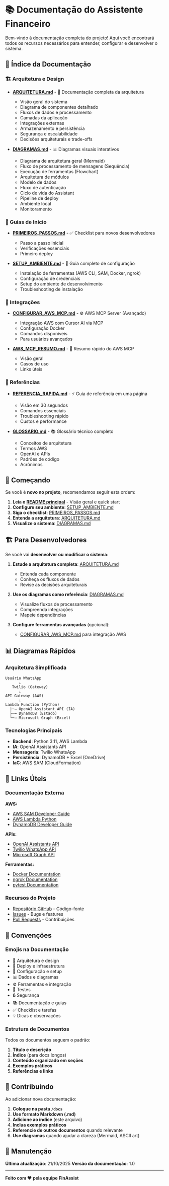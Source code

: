 # 📚 Documentação do Assistente Financeiro

Bem-vindo à documentação completa do projeto! Aqui você encontrará todos os recursos necessários para entender, configurar e desenvolver o sistema.

## 📖 Índice da Documentação

### 🏗️ Arquitetura e Design

- **[ARQUITETURA.md](ARQUITETURA.md)** - 📐 Documentação completa da arquitetura
  - Visão geral do sistema
  - Diagrama de componentes detalhado
  - Fluxos de dados e processamento
  - Camadas da aplicação
  - Integrações externas
  - Armazenamento e persistência
  - Segurança e escalabilidade
  - Decisões arquiteturais e trade-offs

- **[DIAGRAMAS.md](DIAGRAMAS.md)** - 📊 Diagramas visuais interativos
  - Diagrama de arquitetura geral (Mermaid)
  - Fluxo de processamento de mensagens (Sequência)
  - Execução de ferramentas (Flowchart)
  - Arquitetura de módulos
  - Modelo de dados
  - Fluxo de autenticação
  - Ciclo de vida do Assistant
  - Pipeline de deploy
  - Ambiente local
  - Monitoramento

### 🚀 Guias de Início

- **[PRIMEIROS_PASSOS.md](PRIMEIROS_PASSOS.md)** - ✅ Checklist para novos desenvolvedores
  - Passo a passo inicial
  - Verificações essenciais
  - Primeiro deploy

- **[SETUP_AMBIENTE.md](SETUP_AMBIENTE.md)** - 🔧 Guia completo de configuração
  - Instalação de ferramentas (AWS CLI, SAM, Docker, ngrok)
  - Configuração de credenciais
  - Setup do ambiente de desenvolvimento
  - Troubleshooting de instalação

### 🔌 Integrações

- **[CONFIGURAR_AWS_MCP.md](CONFIGURAR_AWS_MCP.md)** - ⚙️ AWS MCP Server (Avançado)
  - Integração AWS com Cursor AI via MCP
  - Configuração Docker
  - Comandos disponíveis
  - Para usuários avançados

- **[AWS_MCP_RESUMO.md](AWS_MCP_RESUMO.md)** - 📝 Resumo rápido do AWS MCP
  - Visão geral
  - Casos de uso
  - Links úteis

### 📖 Referências

- **[REFERENCIA_RAPIDA.md](REFERENCIA_RAPIDA.md)** - ⚡ Guia de referência em uma página
  - Visão em 30 segundos
  - Comandos essenciais
  - Troubleshooting rápido
  - Custos e performance

- **[GLOSSARIO.md](GLOSSARIO.md)** - 📚 Glossário técnico completo
  - Conceitos de arquitetura
  - Termos AWS
  - OpenAI e APIs
  - Padrões de código
  - Acrônimos

## 🎯 Começando

Se você é **novo no projeto**, recomendamos seguir esta ordem:

1. **Leia o [README principal](../README.md)** - Visão geral e quick start
2. **Configure seu ambiente**: [SETUP_AMBIENTE.md](SETUP_AMBIENTE.md)
3. **Siga o checklist**: [PRIMEIROS_PASSOS.md](PRIMEIROS_PASSOS.md)
4. **Entenda a arquitetura**: [ARQUITETURA.md](ARQUITETURA.md)
5. **Visualize o sistema**: [DIAGRAMAS.md](DIAGRAMAS.md)

## 🏗️ Para Desenvolvedores

Se você vai **desenvolver ou modificar o sistema**:

1. **Estude a arquitetura completa**: [ARQUITETURA.md](ARQUITETURA.md)
   - Entenda cada componente
   - Conheça os fluxos de dados
   - Revise as decisões arquiteturais

2. **Use os diagramas como referência**: [DIAGRAMAS.md](DIAGRAMAS.md)
   - Visualize fluxos de processamento
   - Compreenda integrações
   - Mapeie dependências

3. **Configure ferramentas avançadas** (opcional):
   - [CONFIGURAR_AWS_MCP.md](CONFIGURAR_AWS_MCP.md) para integração AWS

## 📊 Diagramas Rápidos

### Arquitetura Simplificada
```
Usuário WhatsApp
      ↓
   Twilio (Gateway)
      ↓
API Gateway (AWS)
      ↓
Lambda Function (Python)
  ├─→ OpenAI Assistant API (IA)
  ├─→ DynamoDB (Estado)
  └─→ Microsoft Graph (Excel)
```

### Tecnologias Principais
- **Backend**: Python 3.11, AWS Lambda
- **IA**: OpenAI Assistants API
- **Mensageria**: Twilio WhatsApp
- **Persistência**: DynamoDB + Excel (OneDrive)
- **IaC**: AWS SAM (CloudFormation)

## 🔗 Links Úteis

### Documentação Externa

**AWS:**
- [AWS SAM Developer Guide](https://docs.aws.amazon.com/serverless-application-model/)
- [AWS Lambda Python](https://docs.aws.amazon.com/lambda/latest/dg/lambda-python.html)
- [DynamoDB Developer Guide](https://docs.aws.amazon.com/dynamodb/)

**APIs:**
- [OpenAI Assistants API](https://platform.openai.com/docs/assistants/overview)
- [Twilio WhatsApp API](https://www.twilio.com/docs/whatsapp)
- [Microsoft Graph API](https://docs.microsoft.com/en-us/graph/)

**Ferramentas:**
- [Docker Documentation](https://docs.docker.com/)
- [ngrok Documentation](https://ngrok.com/docs)
- [pytest Documentation](https://docs.pytest.org/)

### Recursos do Projeto

- [Repositório GitHub](../) - Código-fonte
- [Issues](../../issues) - Bugs e features
- [Pull Requests](../../pulls) - Contribuições

## 📝 Convenções

### Emojis na Documentação
- 📐 Arquitetura e design
- 🚀 Deploy e infraestrutura
- 🔧 Configuração e setup
- 📊 Dados e diagramas
- ⚙️ Ferramentas e integração
- 🧪 Testes
- 🔒 Segurança
- 📚 Documentação e guias
- ✅ Checklist e tarefas
- 💡 Dicas e observações

### Estrutura de Documentos
Todos os documentos seguem o padrão:
1. **Título e descrição**
2. **Índice** (para docs longos)
3. **Conteúdo organizado em seções**
4. **Exemplos práticos**
5. **Referências e links**

## 🤝 Contribuindo

Ao adicionar nova documentação:

1. **Coloque na pasta `/docs`**
2. **Use formato Markdown (.md)**
3. **Adicione ao índice** (este arquivo)
4. **Inclua exemplos práticos**
5. **Referencie de outros documentos** quando relevante
6. **Use diagramas** quando ajudar a clareza (Mermaid, ASCII art)

## 📅 Manutenção

**Última atualização**: 21/10/2025
**Versão da documentação**: 1.0

---

**Feito com ❤️ pela equipe FinAssist**



